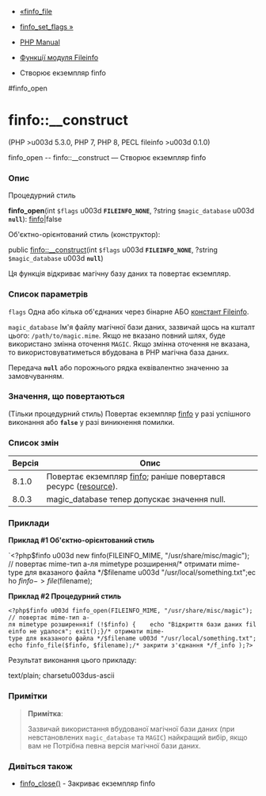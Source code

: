 - [«finfo_file](function.finfo-file.md)
- [finfo_set_flags »](function.finfo-set-flags.md)

- [PHP Manual](index.md)
- [Функції модуля Fileinfo](ref.fileinfo.md)
- Створює екземпляр finfo

#finfo_open

# finfo::\_\_construct

(PHP \>u003d 5.3.0, PHP 7, PHP 8, PECL fileinfo \>u003d 0.1.0)

finfo_open -- finfo::\_\_construct — Створює екземпляр finfo

### Опис

Процедурний стиль

**finfo_open**(int `$flags` u003d **`FILEINFO_NONE`**, ?string
`$magic_database` u003d **`null`**): [finfo](class.finfo.md)\|false

Об'єктно-орієнтований стиль (конструктор):

public [finfo::\_\_construct](finfo.construct.md)(int `$flags` u003d
**`FILEINFO_NONE`**, ?string `$magic_database` u003d **`null`**)

Ця функція відкриває магічну базу даних та повертає екземпляр.

### Список параметрів

`flags`
Одна або кілька об'єднаних через бінарне АБО [констант Fileinfo](fileinfo.constants.md).

`magic_database`
Ім'я файлу магічної бази даних, зазвичай щось на кшталт цього:
`/path/to/magic.mime`. Якщо не вказано повний шлях, буде використано
змінна оточення `MAGIC`. Якщо змінна оточення не вказана, то
використовуватиметься вбудована в PHP магічна база даних.

Передача **`null`** або порожнього рядка еквівалентно значенню за
замовчуванням.

### Значення, що повертаються

(Тільки процедурний стиль) Повертає екземпляр
[finfo](class.finfo.md) у разі успішного виконання або **`false`**
у разі виникнення помилки.

### Список змін

| Версія | Опис                                                                                                           |
| ------ | -------------------------------------------------------------------------------------------------------------- |
| 8.1.0  | Повертає екземпляр [finfo](class.finfo.md); раніше повертався ресурс ([resource](language.types.resource.md)). |
| 8.0.3  | magic_database тепер допускає значення null.                                                                   |

### Приклади

**Приклад #1 Об'єктно-орієнтований стиль**

`<?php$finfo u003d new finfo(FILEINFO_MIME, "/usr/share/misc/magic"); // повертає mime-тип а-ля mimetype розширення/* отримати mime-type для вказаного файла */$filename u003d "/usr/local/something.txt";echo $finfo->file($filename);

**Приклад #2 Процедурний стиль**

` <?php$finfo u003d finfo_open(FILEINFO_MIME, "/usr/share/misc/magic"); // повертає mime-тип а-ля mimetype розширенняif (!$finfo) {    echo "Відкриття бази даних fileinfo не удалося"; exit();}/* отримати mime-type для вказаного файла */$filename u003d "/usr/local/something.txt";echo finfo_file($finfo, $filename);/* закрити з'єднання */f_info );?> `

Результат виконання цього прикладу:

text/plain; charsetu003dus-ascii

### Примітки

> **Примітка**:
>
> Зазвичай використання вбудованої магічної бази даних (при
> невстановлених `magic_database` та `MAGIC`) найкращий вибір, якщо вам не
> Потрібна певна версія магічної бази даних.

### Дивіться також

- [finfo_close()](function.finfo-close.md) - Закриває екземпляр
finfo

